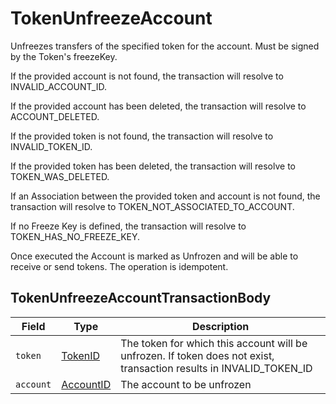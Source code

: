 # TokenUnfreezeAccount

Unfreezes transfers of the specified token for the account. Must be signed by the Token's freezeKey.

If the provided account is not found, the transaction will resolve to INVALID\_ACCOUNT\_ID.

If the provided account has been deleted, the transaction will resolve to ACCOUNT\_DELETED.

If the provided token is not found, the transaction will resolve to INVALID\_TOKEN\_ID.

If the provided token has been deleted, the transaction will resolve to TOKEN\_WAS\_DELETED.

If an Association between the provided token and account is not found, the transaction will resolve to TOKEN\_NOT\_ASSOCIATED\_TO\_ACCOUNT.

If no Freeze Key is defined, the transaction will resolve to TOKEN\_HAS\_NO\_FREEZE\_KEY.

Once executed the Account is marked as Unfrozen and will be able to receive or send tokens. The operation is idempotent.

## TokenUnfreezeAccountTransactionBody

| Field     | Type                                     | Description                                                                                                               |
| --------- | ---------------------------------------- | ------------------------------------------------------------------------------------------------------------------------- |
| `token`   | [TokenID](../basic-types/tokenid.md)     | The token for which this account will be unfrozen. If token does not exist, transaction results in INVALID\_TOKEN\_ID |
| `account` | [AccountID](../basic-types/accountid.md) | The account to be unfrozen                                                                                                |
